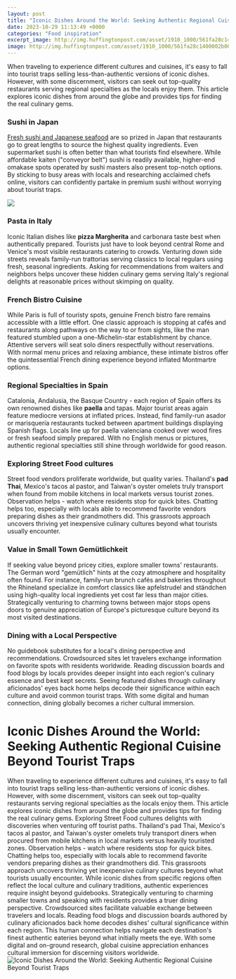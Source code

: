 ```yaml
---
layout: post
title: "Iconic Dishes Around the World: Seeking Authentic Regional Cuisine Beyond Tourist Traps"
date: 2023-10-29 11:13:49 +0000
categories: "Food inspiration"
excerpt_image: http://img.huffingtonpost.com/asset/1910_1000/561fa28c1400002b003c84f7.jpeg?cache=6e1bekj0cc
image: http://img.huffingtonpost.com/asset/1910_1000/561fa28c1400002b003c84f7.jpeg?cache=6e1bekj0cc
---
```


When traveling to experience different cultures and cuisines, it's easy to fall into tourist traps selling less-than-authentic versions of iconic dishes. However, with some discernment, visitors can seek out top-quality restaurants serving regional specialties as the locals enjoy them. This article explores iconic dishes from around the globe and provides tips for finding the real culinary gems.
### Sushi in Japan 
[Fresh sushi and Japanese seafood](https://thetopnews.github.io/how-to-stream-netflix-on-playstation-4/) are so prized in Japan that restaurants go to great lengths to source the highest quality ingredients. Even supermarket sushi is often better than what tourists find elsewhere. While affordable kaiten ("conveyor belt") sushi is readily available, higher-end omakase spots operated by sushi masters also present top-notch options. By sticking to busy areas with locals and researching acclaimed chefs online, visitors can confidently partake in premium sushi without worrying about tourist traps.

![](https://thetravelintern.com/wp-content/uploads/2017/08/Philippines-Kare-Kare-Iconic-Dishes-Around-the-World.jpg)
### Pasta in Italy
Iconic Italian dishes like **pizza Margherita** and carbonara taste best when authentically prepared. Tourists just have to look beyond central Rome and Venice's most visible restaurants catering to crowds. Venturing down side streets reveals family-run trattorias serving classics to local regulars using fresh, seasonal ingredients. Asking for recommendations from waiters and neighbors helps uncover these hidden culinary gems serving Italy's regional delights at reasonable prices without skimping on quality.  
### French Bistro Cuisine 
While Paris is full of touristy spots, genuine French bistro fare remains accessible with a little effort. One classic approach is stopping at cafés and restaurants along pathways on the way to or from sights, like the man featured stumbled upon a one-Michelin-star establishment by chance. Attentive servers will seat solo diners respectfully without reservations. With normal menu prices and relaxing ambiance, these intimate bistros offer the quintessential French dining experience beyond inflated Montmartre options.
### Regional Specialties in Spain 
Catalonia, Andalusia, the Basque Country - each region of Spain offers its own renowned dishes like **paella** and tapas. Major tourist areas again feature mediocre versions at inflated prices. Instead, find family-run asador or marisquería restaurants tucked between apartment buildings displaying Spanish flags. Locals line up for paella valenciana cooked over wood fires or fresh seafood simply prepared. With no English menus or pictures, authentic regional specialties still shine through worldwide for good reason.
### Exploring Street Food cultures 
Street food vendors proliferate worldwide, but quality varies. Thailand's **pad Thai**, Mexico's tacos al pastor, and Taiwan's oyster omelets truly transport when found from mobile kitchens in local markets versus tourist zones. Observation helps - watch where residents stop for quick bites. Chatting helps too, especially with locals able to recommend favorite vendors preparing dishes as their grandmothers did. This grassroots approach uncovers thriving yet inexpensive culinary cultures beyond what tourists usually encounter.  
### Value in Small Town Gemütlichkeit  
If seeking value beyond pricey cities, explore smaller towns' restaurants. The German word "gemütlich" hints at the cozy atmosphere and hospitality often found. For instance, family-run brunch cafés and bakeries throughout the Rhineland specialize in comfort classics like apfelstrudel and ständchen using high-quality local ingredients yet cost far less than major cities. Strategically venturing to charming towns between major stops opens doors to genuine appreciation of Europe's picturesque culture beyond its most visited destinations.
### Dining with a Local Perspective
No guidebook substitutes for a local's dining perspective and recommendations. Crowdsourced sites let travelers exchange information on favorite spots with residents worldwide. Reading discussion boards and food blogs by locals provides deeper insight into each region's culinary essence and best kept secrets. Seeing featured dishes through culinary aficionados' eyes back home helps decode their significance within each culture and avoid common tourist traps. With some digital and human connection, dining globally becomes a richer cultural immersion.
# Iconic Dishes Around the World: Seeking Authentic Regional Cuisine Beyond Tourist Traps
When traveling to experience different cultures and cuisines, it's easy to fall into tourist traps selling less-than-authentic versions of iconic dishes. However, with some discernment, visitors can seek out top-quality restaurants serving regional specialties as the locals enjoy them. This article explores iconic dishes from around the globe and provides tips for finding the real culinary gems. 
Exploring Street Food cultures delights with discoveries when venturing off tourist paths. Thailand's pad Thai, Mexico's tacos al pastor, and Taiwan's oyster omelets truly transport diners when procured from mobile kitchens in local markets versus heavily touristed zones. Observation helps - watch where residents stop for quick bites. Chatting helps too, especially with locals able to recommend favorite vendors preparing dishes as their grandmothers did. This grassroots approach uncovers thriving yet inexpensive culinary cultures beyond what tourists usually encounter.
While iconic dishes from specific regions often reflect the local culture and culinary traditions, authentic experiences require insight beyond guidebooks. Strategically venturing to charming smaller towns and speaking with residents provides a truer dining perspective. Crowdsourced sites facilitate valuable exchange between travelers and locals. Reading food blogs and discussion boards authored by culinary aficionados back home decodes dishes' cultural significance within each region. This human connection helps navigate each destination's finest authentic eateries beyond what initially meets the eye. With some digital and on-ground research, global cuisine appreciation enhances cultural immersion for discerning visitors worldwide.
![Iconic Dishes Around the World: Seeking Authentic Regional Cuisine Beyond Tourist Traps](http://img.huffingtonpost.com/asset/1910_1000/561fa28c1400002b003c84f7.jpeg?cache=6e1bekj0cc)